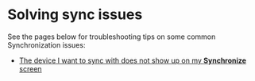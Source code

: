 # Solving sync issues

See the pages below for troubleshooting tips on some common Synchronization issues:

* [The device I want to sync with does not show up on my **Synchronize** screen](./#the-device-i-want-to-sync-with-does-not-show-up-on-my-synchronize-screen)
